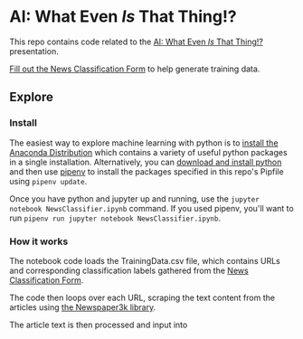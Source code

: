 # AI: What Even _Is_ That Thing!?

This repo contains code related to the [AI: What Even _Is_ That Thing!?](https://docs.google.com/presentation/d/1bejmou_qyuVOtVRio4fi4lgdzkPPqxBQXJvX8cPlLVU/edit?usp=sharing) presentation.

[Fill out the News Classification Form](https://goo.gl/forms/nLcf2ol0o5dAJxGw1)
to help generate training data. 


## Explore ##

### Install ###
The easiest way to explore machine learning with python is to [install the
Anaconda Distribution](https://www.anaconda.com/distribution/) which contains a
variety of useful python packages in a single installation. Alternatively, you
can [download and install python](https://www.python.org/downloads/) and then
use [pipenv](https://pipenv.readthedocs.io/en/latest/) to install the packages
specified in this repo's Pipfile using `pipenv update`. 

Once you have python and jupyter up and running, use the `jupyter notebook
NewsClassifier.ipynb` command. If you used pipenv, you'll want to run `pipenv
run jupyter notebook NewsClassifier.ipynb`.

### How it works ###

The notebook code loads the TrainingData.csv file, which contains URLs and
corresponding classification labels gathered from the [News Classification
Form](https://goo.gl/forms/nLcf2ol0o5dAJxGw1). 

The code then loops over each URL, scraping the text content from the articles using [the Newspaper3k library](https://newspaper.readthedocs.io/en/latest/). 

The article text is then processed and input into 



